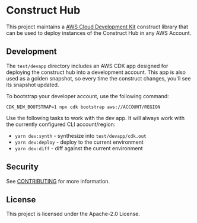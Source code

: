 # Construct Hub

This project maintains a [AWS Cloud Development Kit][aws-cdk] construct library
that can be used to deploy instances of the Construct Hub in any AWS Account.

[aws-cdk]: https://github.com/aws/aws-cdk

## Development

The `test/devapp` directory includes an AWS CDK app designed for deploying the
construct hub into a development account. This app is also used as a golden
snapshot, so every time the construct changes, you'll see its snapshot updated.

To bootstrap your developer account, use the following command:

```shell
CDK_NEW_BOOTSTRAP=1 npx cdk bootstrap aws://ACCOUNT/REGION
```

Use the following tasks to work with the dev app. It will always work with the
currently configured CLI account/region:

* `yarn dev:synth` - synthesize into `test/devapp/cdk.out`
* `yarn dev:deploy` - deploy to the current environment
* `yarn dev:diff` - diff against the current environment

## Security

See [CONTRIBUTING](CONTRIBUTING.md#security-issue-notifications) for more
information.

## License

This project is licensed under the Apache-2.0 License.
